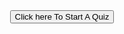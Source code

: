 <center>
<button onclick="location.href='https://forms.gle/5VNYj8eC9JxZKy3i9'" type="button">
         Click here To Start A Quiz</button></center>

